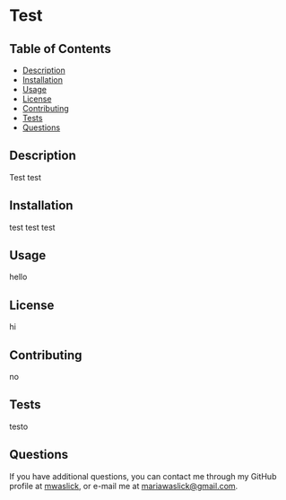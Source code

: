 # Test

  ## Table of Contents
  * [Description](#description)
  * [Installation](#installation)
  * [Usage](#usage)
  * [License](#license)
  * [Contributing](#contributing)
  * [Tests](#tests)
  * [Questions](#questions)

 ## Description
 Test test

 ## Installation
 test test test

 ## Usage 
 hello

 ## License
 hi

 ## Contributing
 no

 ## Tests
 testo

 ## Questions

 If you have additional questions, you can contact me through my GitHub profile at [mwaslick](https://github.com/mwaslick), or e-mail me at mariawaslick@gmail.com.
